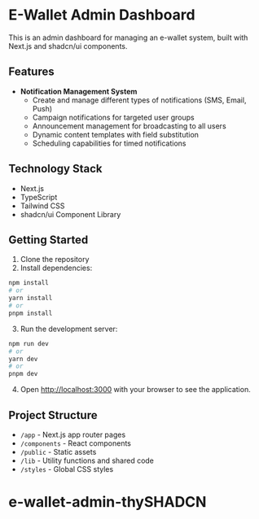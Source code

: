 # E-Wallet Admin Dashboard

This is an admin dashboard for managing an e-wallet system, built with Next.js and shadcn/ui components.

## Features

- **Notification Management System**
  - Create and manage different types of notifications (SMS, Email, Push)
  - Campaign notifications for targeted user groups
  - Announcement management for broadcasting to all users
  - Dynamic content templates with field substitution
  - Scheduling capabilities for timed notifications

## Technology Stack

- Next.js
- TypeScript
- Tailwind CSS
- shadcn/ui Component Library

## Getting Started

1. Clone the repository
2. Install dependencies:

```bash
npm install
# or
yarn install
# or
pnpm install
```

3. Run the development server:

```bash
npm run dev
# or
yarn dev
# or
pnpm dev
```

4. Open [http://localhost:3000](http://localhost:3000) with your browser to see the application.

## Project Structure

- `/app` - Next.js app router pages
- `/components` - React components
- `/public` - Static assets
- `/lib` - Utility functions and shared code
- `/styles` - Global CSS styles
# e-wallet-admin-thySHADCN
